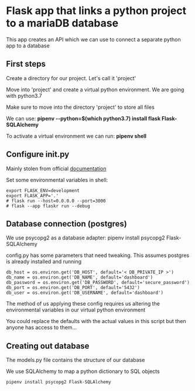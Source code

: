# Flask app that links a python project to a mariaDB database

This app creates an API which we can use to connect a separate python app to a database

## First steps
Create a directory for our project. Let's call it 'project'

Move into 'project' and create a virtual python environment. We are going with python3.7

Make sure to move into the directory 'project' to store all files

We can use: **pipenv --python=$(which python3.7) install flask Flask-SQLAlchemy**

To activate a virtual environment we can run: **pipenv shell**

## Configure __init__.py
Mainly stolen from official [documentation](https://flask.palletsprojects.com/en/3.0.x/tutorial/factory/)

Set some environmental variables in shell: 

```
export FLASK_ENV=development
export FLASK_APP='.'
# flask run --host=0.0.0.0 --port=3000
# flask --app flaskr run --debug
```

## Database connection (postgres)

We use psycopg2 as a database adapter: pipenv install psycopg2 Flask-SQLAlchemy

config.py has some parameters that need tweaking. This assumes postgres is already installed and running

```
db_host = os.environ.get('DB_HOST', default='< DB_PRIVATE_IP >')
db_name = os.environ.get('DB_NAME', default='dashboard')
db_password = os.environ.get('DB_PASSWORD', default='secure_password')
db_port = os.environ.get('DB_PORT', default='5432')
db_user = os.environ.get('DB_USERNAME', default='dashboard')
```

The method of us applying these config requires us altering the environmental variables in our virtual python environment

You could replace the defaults with the actual values in this script but then anyone has access to them...

## Creating out database

The models.py file contains the structure of our database

We use SQLAlchemy to map a python dictionary to SQL objects

```
pipenv install psycopg2 Flask-SQLAlchemy
```
